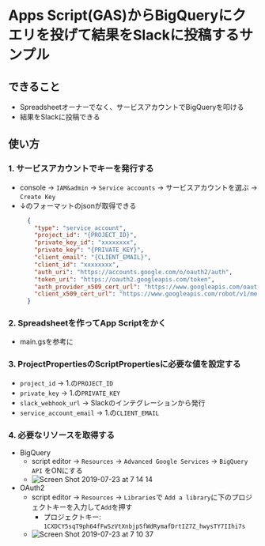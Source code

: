 # Apps Script(GAS)からBigQueryにクエリを投げて結果をSlackに投稿するサンプル

## できること

- Spreadsheetオーナーでなく、サービスアカウントでBigQueryを叩ける
- 結果をSlackに投稿できる

## 使い方

### 1. サービスアカウントでキーを発行する

- console → `IAM&admin` → `Service accounts` → サービスアカウントを選ぶ → `Create Key`
- ↓のフォーマットのjsonが取得できる
  ```json
    {
      "type": "service_account",
      "project_id": "{PROJECT_ID}",
      "private_key_id": "xxxxxxxx",
      "private_key": "{PRIVATE_KEY}",
      "client_email": "{CLIENT_EMAIL}",
      "client_id": "xxxxxxxx",
      "auth_uri": "https://accounts.google.com/o/oauth2/auth",
      "token_uri": "https://oauth2.googleapis.com/token",
      "auth_provider_x509_cert_url": "https://www.googleapis.com/oauth2/v1/certs",
      "client_x509_cert_url": "https://www.googleapis.com/robot/v1/metadata/x509/{PROJECT_ID}%40appspot.gserviceaccount.com"
    }
  ```

### 2. Spreadsheetを作ってApp Scriptをかく

- main.gsを参考に

### 3. ProjectPropertiesのScriptPropertiesに必要な値を設定する

- `project_id` → 1.の`PROJECT_ID`
- `private_key` → 1.の`PRIVATE_KEY`
- `slack_webhook_url` → Slackのインテグレーションから発行
- `service_account_email` → 1.の`CLIENT_EMAIL`

### 4. 必要なリソースを取得する

- BigQuery
  - script editor → `Resources` → `Advanced Google Services` → `BigQuery API` をONにする
  - ![Screen Shot 2019-07-23 at 7 14 14](https://user-images.githubusercontent.com/31527437/61668989-86de1600-ad19-11e9-9ec1-bae2d8512581.png)
- OAuth2
  - script editor → `Resources` → `Libraries`で `Add a library`に下のプロジェクトキーを入力して`Add`を押す
    - プロジェクトキー: `1CXDCY5sqT9ph64fFwSzVtXnbjpSfWdRymafDrtIZ7Z_hwysTY7IIhi7s`
  - ![Screen Shot 2019-07-23 at 7 10 37](https://user-images.githubusercontent.com/31527437/61668983-83e32580-ad19-11e9-86a6-b5ba47b73ba9.png)
